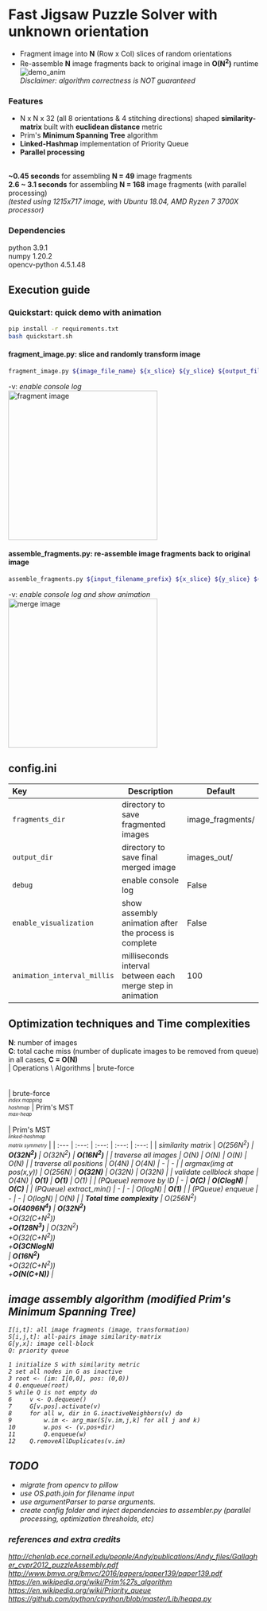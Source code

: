 # Fast Jigsaw Puzzle Solver with unknown orientation
- Fragment image into <b>N</b> (Row x Col) slices of random orientations</br>
- Re-assemble <b>N</b> image fragments back to original image in <b>O(N<sup>2</sup>)</b> runtime</br>
![demo_anim](https://hj2choi.github.io/images/external/jigsaw_puzzle_solver.gif)</br>
<i>Disclaimer: algorithm correctness is NOT guaranteed</i></br>

### Features
  - N x N x 32 (all 8 orientations & 4 stitching directions) shaped <b>similarity-matrix</b> built with <b>euclidean distance</b> metric<br>
  - Prim's <b>Minimum Spanning Tree</b> algorithm<br>
  - <b>Linked-Hashmap</b> implementation of Priority Queue<br>
  - <b>Parallel processing</b></br>
  </br>
  <b>~0.45 seconds</b> for assembling <b>N = 49</b> image fragments</br>
  <b>2.6 ~ 3.1 seconds</b> for assembling <b>N = 168</b> image fragments (with parallel processing)</br>
  <i>(tested using 1215x717 image, with Ubuntu 18.04, AMD Ryzen 7 3700X processor)</i> </br>


### Dependencies
python 3.9.1<br>
numpy 1.20.2<br>
opencv-python 4.5.1.48

## Execution guide
### Quickstart: quick demo with animation
```bash
pip install -r requirements.txt
bash quickstart.sh
```

#### fragment_image.py: slice and randomly transform image
```bash
fragment_image.py ${image_file_name} ${x_slice} ${y_slice} ${output_filename_prefix} [-v]
```
-v: *enable console log*</br>
<img src="https://hj2choi.github.io/images/external/cut_image.png" width="300" title="fragment image">
</br>

#### assemble_fragments.py: re-assemble image fragments back to original image
```bash
assemble_fragments.py ${input_filename_prefix} ${x_slice} ${y_slice} ${output_filename} [-v]
```
-v: *enable console log and show animation*<br/>
<img src="https://hj2choi.github.io/images/external/merge_image.png" width="300" title="merge image">

## config.ini
| Key | Description | Default |
| :--- | --- | --- |
| `fragments_dir` | directory to save fragmented images | image_fragments/ |
| `output_dir` | directory to save final merged image | images_out/ |
| `debug` | enable console log | False |
| `enable_visualization` | show assembly animation after the process is complete | False |
| `animation_interval_millis` | milliseconds interval between each merge step in animation | 100 |

## Optimization techniques and Time complexities
<b>N</b>: number of images</br>
<b>C</b>: total cache miss (number of duplicate images to be removed from queue)</br>
in all cases, <b>C = O(N)</b></br>
| Operations \ Algorithms | brute-force<br><br><br> | brute-force</br><sub><sup><i>index mapping</i></br><i>hashmap</i></sub></sup> | Prim's MST</br><sub><sup><i>max-heap</i></sub></sup><br><br> | Prim's MST</br><sub><sup><i>linked-hashmap</i></sub></sup></br><sub><sup><i>matrix symmetry</i></sub></sup> |
| :--- | :---: | :---: | :---: | :---: |
| <i>similarity matrix</i> | <i>O(256N<sup>2</sup>) | <i><b>O(32N<sup>2</sup>)</b> | <i>O(32N<sup>2</sup>) | <i><b>O(16N<sup>2</sup>)</b></i> |
| traverse all images | O(N) | O(N) | O(N) | O(N) |
| traverse all positions | O(4N) | O(4N) | - | - |
| argmax(img at pos(x,y)) | O(256N) | <b>O(32N)</b> | O(32N) | O(32N) |
| validate cellblock shape | O(4N) | <b>O(1)</b> | <b>O(1)</b> | O(1) |
| <i>(PQueue)</i> remove by ID | - | <b>O(C)</b> | <b>O(ClogN)</b> | <b>O(C)</b> |
| <i>(PQueue)</i> extract_min() | - | - | O(logN) | <b>O(1)</b> |
| <i>(PQueue)</i> enqueue  | - | - | O(logN) | O(N) |
| <b>Total time complexity</b> | <i>O(256N<sup>2</sup>)</i></br>+<b>O(4096N<sup>4</sup>)</b> | <b><i>O(32N<sup>2</sup>)</i></b></br>+O(32(C+N<sup>2</sup>))</br>+<b>O(128N<sup>3</sup>)</b> | <i>O(32N<sup>2</sup>)</i></br>+O(32(C+N<sup>2</sup>))</br>+<b>O(3CNlogN)</b></br> | <i><b>O(16N<sup>2</sup>)</b></i></br>+O(32(C+N<sup>2</sup>))</br>+<b>O(N(C+N))</b> |

## image assembly algorithm (modified Prim's Minimum Spanning Tree)
```
I[i,t]: all image fragments (image, transformation)
S[i,j,t]: all-pairs image similarity-matrix
G[y,x]: image cell-block
Q: priority queue

1 initialize S with similarity metric
2 set all nodes in G as inactive
3 root <- (im: I[0,0], pos: (0,0))
4 Q.enqueue(root)
5 while Q is not empty do
6     v <- Q.dequeue()
7     G[v.pos].activate(v)
8     for all w, dir in G.inactiveNeighbors(v) do
9         w.im <- arg_max(S[v.im,j,k] for all j and k)
10        w.pos <- (v.pos+dir)
11        Q.enqueue(w)
12    Q.removeAllDuplicates(v.im)
```

## TODO
- migrate from opencv to pillow
- use OS.path.join for filename input
- use argumentParser to parse arguments.
- create config folder and inject dependencies to assembler.py (parallel processing, optimization thresholds, etc)

### references and extra credits
http://chenlab.ece.cornell.edu/people/Andy/publications/Andy_files/Gallagher_cvpr2012_puzzleAssembly.pdf</br>
http://www.bmva.org/bmvc/2016/papers/paper139/paper139.pdf</br>
https://en.wikipedia.org/wiki/Prim%27s_algorithm</br>
https://en.wikipedia.org/wiki/Priority_queue</br>
https://github.com/python/cpython/blob/master/Lib/heapq.py</br>
